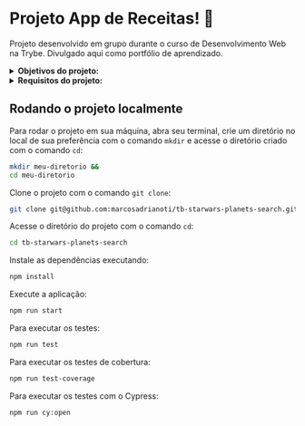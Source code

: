 # Projeto App de Receitas! :cake:
Projeto desenvolvido em grupo durante o curso de Desenvolvimento Web na Trybe. Divulgado aqui como portfólio de aprendizado.

<details>
<summary><strong>Objetivos do projeto:</strong></summary>

  * Desenvolver um app de receitas, utilizando o que há de mais moderno dentro do ecossistema `React`: _Hooks_ e _Context API_. Nele será possível: ver, buscar, filtrar, favoritar e acompanhar o progresso de preparação de receitas de comidas e bebidas. ⚠️ A base de dados serão 2 APIs distintas, uma para comidas e outra para bebidas.
  * Verificar se eu era capaz de:
    * Utilizar `Redux` para gerenciar estado.
    * Utilizar a biblioteca `React-Redux`.
    * Utilizar a `Context API` do `React` para gerenciar estado.
    * Utilizar o `React Hook useState`.
    * Utilizar o `React Hook useContext`.
    * Utilizar o `React Hook useEffect`.
    * Criar `Hooks` customizados.
</details>
<details>
<summary><strong> Requisitos do projeto:</strong></summary>

  * Desenvolva os testes unitários de maneira que a cobertura seja de, no mínimo, 90%
  * Crie todos os elementos que devem respeitar os atributos descritos no protótipo para a tela de login
  * Desenvolva a tela de maneira que a pessoa consiga escrever seu email no input de email e sua senha no input de senha
  * Desenvolva a tela de maneira que o formulário só seja válido após um email válido e uma senha de mais de 6 caracteres serem preenchidos
  * Após a submissão do formulário, salve no localStorage o e-mail da pessoa usuária na chave `user`
  * Redirecione a pessoa usuária para a tela principal de receitas de comidas após a submissão e validação com sucesso do login
  * Implemente o header de acordo com a necessidade de cada tela
  * Redirecione a pessoa usuária para a tela de perfil ao clicar no botão de perfil
  * Desenvolva o botão de busca que, ao ser clicado, a barra de busca deve aparecer. O mesmo serve para escondê-la
  * Implemente os elementos da barra de busca respeitando os atributos descritos no protótipo
  * Implemente 3 radio buttons na barra de busca: Ingredient, Name e First letter
  * Busque na API de comidas caso a pessoa esteja na página de comidas, e na API de bebidas caso esteja na de bebidas
  * Redirecione para a tela de detalhes da receita caso apenas uma receita seja encontrada, com o ID da mesma na URL
  * Caso a busca retorne mais de uma receita, renderize as 12 primeiras encontradas, exibindo a imagem e o nome de cada uma
  * Exiba um `alert` caso nenhuma receita seja encontrada
  * Implemente o menu inferior posicionando-o de forma fixa e contendo 2 ícones: um para comidas e outro para bebidas
  * Exiba o menu inferior apenas nas telas indicadas pelo protótipo
  * Redirecione a pessoa usuária para a tela correta ao clicar em cada ícone no menu inferior
  * Carregue as 12 primeiras receitas de comidas ou bebidas, uma em cada card
  * Implemente os botões de categoria para serem utilizados como filtro
  * Implemente o filtro das receitas por meio da API ao clicar no filtro de categoria
  * Implemente o filtro como um toggle, o qual se for selecionado novamente, o app deve retornar as receitas sem nenhum filtro
  * Redirecione a pessoa usuária ao clicar no card para a tela de detalhes, que deve mudar a rota e conter o id da receita na URL
  * Realize uma request para a API passando o `id` da receita que deve estar disponível nos parâmetros da URL
  * Desenvolva a tela de modo que contenha uma imagem da receita, o título, a categoria em caso de comidas e se é ou não alcoólico em caso de bebidas, uma lista de ingredientes seguidos pelas quantidades, instruções, um vídeo do youtube incorporado e recomendações
  * Implemente as recomendações. Para receitas de comida, a recomendação deverá ser bebida, já para as receitas de bebida a recomendação deverá ser comida
  * Implemente os 6 cards de recomendação, mostrando apenas 2. O scroll é horizontal, similar a um `carousel`
  * Desenvolva um botão de nome "Start Recipe" que deve ficar fixo na parte de baixo da tela o tempo todo
  * Implemente a solução de forma que, caso a receita já tenha sido feita, o botão "Start Recipe" desapareça
  * Implemente a solução de modo que, caso a receita tenha sido iniciada mas não finalizada, o texto do botão deve ser "Continue Recipe"
  * Redirecione a pessoa usuária caso o botão "Start Recipe" seja clicado, a rota deve mudar para a tela de receita em progresso
  * Implemente um botão de compartilhar e um de favoritar a receita
  * Implemente a solução de forma que, ao clicar no botão de compartilhar, o link da receita dentro do app deve ser copiado para o clipboard e uma mensagem avisando que o link foi copiado deve aparecer
  * Salve as receitas favoritas no `localStorage` na chave `favoriteRecipes`
  * Implemente o ícone do coração (favorito) de modo que: deve vir preenchido caso a receita esteja favoritada e "despreenchido" caso contrário
  * Implemente a lógica no botão de favoritar. Caso seja clicado, o ícone do coração deve mudar seu estado atual, caso esteja preenchido deve mudar para "despreenchido" e vice-versa
  * Desenvolva a tela de modo que contenha uma imagem da receita, o título, a categoria em caso de comidas e se é ou não alcoólico em caso de bebidas, uma lista de ingredientes com suas respectivas quantidades e instruções
  * Desenvolva um checkbox para cada item da lista de ingredientes
  * Implemente uma lógica que ao clicar no checkbox de um ingrediente, o nome dele deve ser "riscado" da lista
  * Salve o estado do progresso, que deve ser mantido caso a pessoa atualize a página ou volte para a mesma receita
  * Desenvolva a lógica de favoritar e compartilhar. A lógica da tela de detalhes de uma receita se aplica aqui
  * Implemente a solução de modo que o botão de finalizar receita ("Finish Recipe") só pode estar habilitado quando todos os ingredientes estiverem _"checkados"_ (marcados)
  * Redirecione a pessoa usuária após clicar no botão de finalizar receita ("Finish Recipe"), para a página de receitas feitas, cuja rota deve ser `/done-recipes`
  * Implemente os elementos da tela de receitas feitas respeitando os atributos descritos no protótipo
  * Desenvolva a tela de modo que, caso a receita do card seja uma comida, ela deve possuir: a foto da receita, nome, categoria, nacionalidade, a data em que a pessoa fez a receita, as 2 primeiras tags retornadas pela API e um botão de compartilhar
  * Desenvolva a tela de maneira que, caso a receita do card seja uma bebida, ela deve possuir: a foto da receita, o nome, se é alcoólica, a data em que a pessoa fez a receita e um botão de compartilhar
  * Desenvolva a solução de modo que o botão de compartilhar deve copiar a URL da tela de detalhes da receita para o clipboard
  * Implemente 2 botões que filtram as receitas por comida ou bebida e um terceiro que remove todos os filtros
  * Redirecione para a tela de detalhes da receita caso seja clicado na foto ou no nome da receita
  * Implemente os elementos da tela de receitas favoritas (cumulativo com os atributos em comum com a tela de receitas feitas), respeitando os atributos descritos no protótipo
  * Desenvolva a tela de modo que, caso a receita do card seja uma comida, ela deve possuir: a foto da receita, nome, categoria, nacionalidade, um botão de compartilhar e um de "desfavoritar"
  * Desenvolva a tela de modo que, caso a receita do card seja uma bebida, ela deve possuir: a foto da receita, nome, se é alcoólica ou não, um botão de compartilhar e um de "desfavoritar"
  * Desenvolva a solução de modo que o botão de compartilhar deve copiar a URL da tela de detalhes da receita para o clipboard
  * Desenvolva a solução de modo que o botão de "desfavoritar" deve remover a receita da lista de receitas favoritas do `localStorage` e da tela
  * Implemente 2 botões que filtram as receitas por comida ou bebida e um terceiro que remove todos os filtros
  * Redirecione a pessoa usuária ao clicar na foto ou no nome da receita, a rota deve mudar para a tela de detalhes daquela receita
  * Implemente os elementos da tela de perfil respeitando os atributos descritos no protótipo
  * Implemente a solução de maneira que o e-mail da pessoa usuária deve estar visível
  * Implemente 3 botões: um de nome "Done Recipes", um de nome "Favorite Recipes" e um de nome "Logout"
  * Redirecione a pessoa usuária que, ao clicar no botão de "Done Recipes", a rota deve mudar para a tela de receitas feitas
  * Redirecione a pessoa usuária que, ao clicar no botão de "Favorite Recipes", a rota deve mudar para a tela de receitas favoritas
  * Redirecione a pessoa usuária que ao clicar no botão de "Logout", o `localStorage` deve ser limpo e a rota deve mudar para a tela de login.
</details>
  
## Rodando o projeto localmente

Para rodar o projeto em sua máquina, abra seu terminal, crie um diretório no local de sua preferência com o comando `mkdir` e acesse o diretório criado com o comando `cd`:

```bash
mkdir meu-diretorio &&
cd meu-diretorio
```

Clone o projeto com o comando `git clone`:

```bash
git clone git@github.com:marcosadrianoti/tb-starwars-planets-search.git
```

Acesse o diretório do projeto com o comando `cd`:

```bash
cd tb-starwars-planets-search
```

Instale as dependências executando:

```bash
npm install
```

Execute a aplicação:

```bash
npm run start
```

Para executar os testes:

```bash
npm run test
```

Para executar os testes de cobertura:

```bash
npm run test-coverage
```
Para executar os testes com o Cypress:

```bash
npm run cy:open
```
